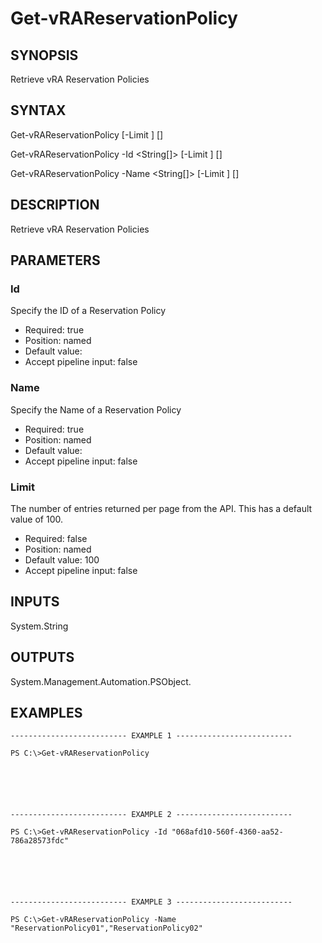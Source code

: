 # Get-vRAReservationPolicy

## SYNOPSIS
    
Retrieve vRA Reservation Policies

## SYNTAX
 Get-vRAReservationPolicy [-Limit <String>] [<CommonParameters>]  Get-vRAReservationPolicy -Id <String[]> [-Limit <String>] [<CommonParameters>]  Get-vRAReservationPolicy -Name <String[]> [-Limit <String>] [<CommonParameters>]     

## DESCRIPTION

Retrieve vRA Reservation Policies

## PARAMETERS


### Id

Specify the ID of a Reservation Policy

* Required: true
* Position: named
* Default value: 
* Accept pipeline input: false

### Name

Specify the Name of a Reservation Policy

* Required: true
* Position: named
* Default value: 
* Accept pipeline input: false

### Limit

The number of entries returned per page from the API. This has a default value of 100.

* Required: false
* Position: named
* Default value: 100
* Accept pipeline input: false

## INPUTS

System.String

## OUTPUTS

System.Management.Automation.PSObject.

## EXAMPLES
```
-------------------------- EXAMPLE 1 --------------------------

PS C:\>Get-vRAReservationPolicy






-------------------------- EXAMPLE 2 --------------------------

PS C:\>Get-vRAReservationPolicy -Id "068afd10-560f-4360-aa52-786a28573fdc"






-------------------------- EXAMPLE 3 --------------------------

PS C:\>Get-vRAReservationPolicy -Name "ReservationPolicy01","ReservationPolicy02"
```

